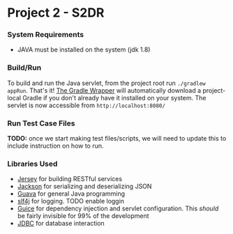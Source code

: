 # Project 2 - S2DR

### System Requirements
* JAVA must be installed on the system (jdk 1.8)

### Build/Run
To build and run the Java servlet, from the project root run `./gradlew appRun`. That's it!
[The Gradle Wrapper](https://docs.gradle.org/current/userguide/gradle_wrapper.html) will automatically download a
project-local Gradle if you don't already have it installed on your system. The servlet is now accessible from
`http://localhost:8080/`

### Run Test Case Files
**TODO:** once we start making test files/scripts, we will need to update this to include instruction on how to run.

### Libraries Used
* [Jersey](https://jersey.java.net/) for building RESTful services
* [Jackson](http://wiki.fasterxml.com/JacksonHome) for serializing and deserializing JSON
* [Guava](https://github.com/google/guava/wiki) for general Java programming
* [slf4j](http://www.slf4j.org/) for logging. TODO enable loggin
* [Guice](https://github.com/google/guice/wiki/Motivation) for dependency injection and servlet configuration. This
*should* be fairly invisible for 99% of the development
* [JDBC](https://docs.oracle.com/javase/tutorial/jdbc/basics/index.html) for database interaction